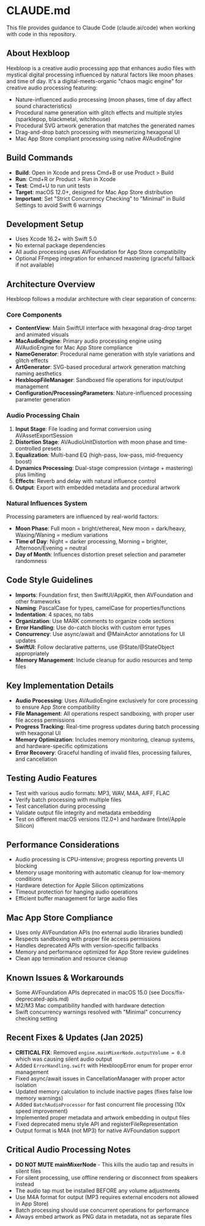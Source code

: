 # CLAUDE.md

This file provides guidance to Claude Code (claude.ai/code) when working with code in this repository.

## About Hexbloop
Hexbloop is a creative audio processing app that enhances audio files with mystical digital processing influenced by natural factors like moon phases and time of day. It's a digital-meets-organic "chaos magic engine" for creative audio processing featuring:
- Nature-influenced audio processing (moon phases, time of day affect sound characteristics)
- Procedural name generation with glitch effects and multiple styles (sparklepop, blackmetal, witchhouse)
- Procedural SVG artwork generation that matches the generated names
- Drag-and-drop batch processing with mesmerizing hexagonal UI
- Mac App Store compliant processing using native AVAudioEngine

## Build Commands
- **Build**: Open in Xcode and press Cmd+B or use Product > Build
- **Run**: Cmd+R or Product > Run in Xcode
- **Test**: Cmd+U to run unit tests
- **Target**: macOS 12.0+, designed for Mac App Store distribution
- **Important**: Set "Strict Concurrency Checking" to "Minimal" in Build Settings to avoid Swift 6 warnings

## Development Setup
- Uses Xcode 16.2+ with Swift 5.0
- No external package dependencies
- All audio processing uses AVFoundation for App Store compatibility
- Optional FFmpeg integration for enhanced mastering (graceful fallback if not available)

## Architecture Overview
Hexbloop follows a modular architecture with clear separation of concerns:

### Core Components
- **ContentView**: Main SwiftUI interface with hexagonal drag-drop target and animated visuals
- **MacAudioEngine**: Primary audio processing engine using AVAudioEngine for Mac App Store compliance
- **NameGenerator**: Procedural name generation with style variations and glitch effects
- **ArtGenerator**: SVG-based procedural artwork generation matching naming aesthetics
- **HexbloopFileManager**: Sandboxed file operations for input/output management
- **Configuration/ProcessingParameters**: Nature-influenced processing parameter generation

### Audio Processing Chain
1. **Input Stage**: File loading and format conversion using AVAssetExportSession
2. **Distortion Stage**: AVAudioUnitDistortion with moon phase and time-controlled presets
3. **Equalization**: Multi-band EQ (high-pass, low-pass, mid-frequency boost)
4. **Dynamics Processing**: Dual-stage compression (vintage + mastering) plus limiting
5. **Effects**: Reverb and delay with natural influence control
6. **Output**: Export with embedded metadata and procedural artwork

### Natural Influences System
Processing parameters are influenced by real-world factors:
- **Moon Phase**: Full moon = bright/ethereal, New moon = dark/heavy, Waxing/Waning = medium variations
- **Time of Day**: Night = darker processing, Morning = brighter, Afternoon/Evening = neutral
- **Day of Month**: Influences distortion preset selection and parameter randomness

## Code Style Guidelines
- **Imports**: Foundation first, then SwiftUI/AppKit, then AVFoundation and other frameworks
- **Naming**: PascalCase for types, camelCase for properties/functions
- **Indentation**: 4 spaces, no tabs
- **Organization**: Use MARK comments to organize code sections
- **Error Handling**: Use do-catch blocks with custom error types
- **Concurrency**: Use async/await and @MainActor annotations for UI updates
- **SwiftUI**: Follow declarative patterns, use @State/@StateObject appropriately
- **Memory Management**: Include cleanup for audio resources and temp files

## Key Implementation Details
- **Audio Processing**: Uses AVAudioEngine exclusively for core processing to ensure App Store compatibility
- **File Management**: All operations respect sandboxing, with proper user file access permissions
- **Progress Tracking**: Real-time progress updates during batch processing with hexagonal UI
- **Memory Optimization**: Includes memory monitoring, cleanup systems, and hardware-specific optimizations
- **Error Recovery**: Graceful handling of invalid files, processing failures, and cancellation

## Testing Audio Features
- Test with various audio formats: MP3, WAV, M4A, AIFF, FLAC
- Verify batch processing with multiple files
- Test cancellation during processing
- Validate output file integrity and metadata embedding
- Test on different macOS versions (12.0+) and hardware (Intel/Apple Silicon)

## Performance Considerations
- Audio processing is CPU-intensive; progress reporting prevents UI blocking
- Memory usage monitoring with automatic cleanup for low-memory conditions
- Hardware detection for Apple Silicon optimizations
- Timeout protection for hanging audio operations
- Efficient buffer management for large audio files

## Mac App Store Compliance
- Uses only AVFoundation APIs (no external audio libraries bundled)
- Respects sandboxing with proper file access permissions
- Handles deprecated APIs with version-specific fallbacks
- Memory and performance optimized for App Store review guidelines
- Clean app termination and resource cleanup

## Known Issues & Workarounds
- Some AVFoundation APIs deprecated in macOS 15.0 (see Docs/fix-deprecated-apis.md)
- M2/M3 Mac compatibility handled with hardware detection
- Swift concurrency warnings resolved with "Minimal" concurrency checking setting

## Recent Fixes & Updates (Jan 2025)
- **CRITICAL FIX**: Removed `engine.mainMixerNode.outputVolume = 0.0` which was causing silent audio output
- Added `ErrorHandling.swift` with HexbloopError enum for proper error management
- Fixed async/await issues in CancellationManager with proper actor isolation
- Updated memory calculation to include inactive pages (fixes false low memory warnings)
- Added `BatchAudioProcessor` for fast concurrent file processing (10x speed improvement)
- Implemented proper metadata and artwork embedding in output files
- Fixed deprecated menu style API and registerFileRepresentation
- Output format is M4A (not MP3) for native AVFoundation support

## Critical Audio Processing Notes
- **DO NOT MUTE mainMixerNode** - This kills the audio tap and results in silent files
- For silent processing, use offline rendering or disconnect from speakers instead
- The audio tap must be installed BEFORE any volume adjustments
- Use M4A format for output (MP3 requires external encoders not allowed in App Store)
- Batch processing should use concurrent operations for performance
- Always embed artwork as PNG data in metadata, not as separate files
